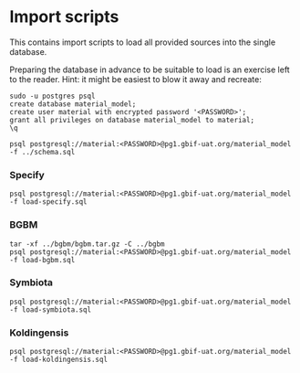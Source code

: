# Import scripts 

This contains import scripts to load all provided sources into the single database.

Preparing the database in advance to be suitable to load is an exercise left to the reader.
Hint: it might be easiest to blow it away and recreate:

```
sudo -u postgres psql
create database material_model;
create user material with encrypted password '<PASSWORD>';
grant all privileges on database material_model to material;
\q

psql postgresql://material:<PASSWORD>@pg1.gbif-uat.org/material_model -f ../schema.sql
```

### Specify
```
psql postgresql://material:<PASSWORD>@pg1.gbif-uat.org/material_model -f load-specify.sql
```

### BGBM
```
tar -xf ../bgbm/bgbm.tar.gz -C ../bgbm
psql postgresql://material:<PASSWORD>@pg1.gbif-uat.org/material_model -f load-bgbm.sql
```

### Symbiota
```
psql postgresql://material:<PASSWORD>@pg1.gbif-uat.org/material_model -f load-symbiota.sql
```

### Koldingensis
```
psql postgresql://material:<PASSWORD>@pg1.gbif-uat.org/material_model -f load-koldingensis.sql
```

